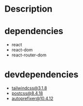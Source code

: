 
# Description


# dependencies
- react 
- react-dom
- react-router-dom


# devdependencies
- tailwindcss@3.1.8 
- postcss@8.4.18 
- autoprefixer@10.4.12